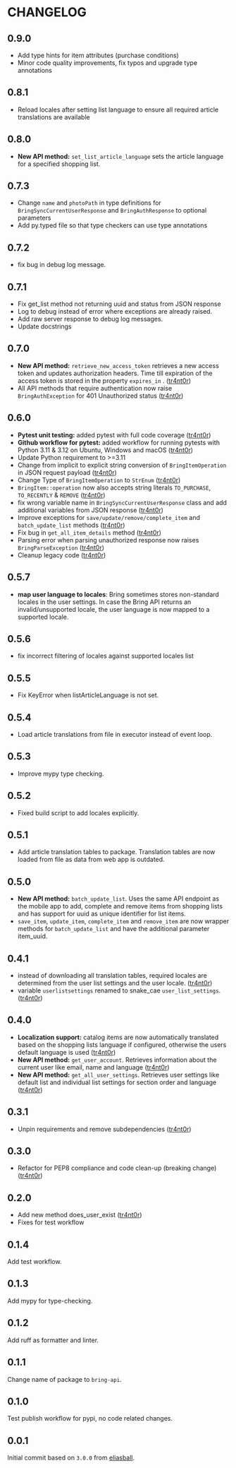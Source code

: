 # CHANGELOG

## 0.9.0

* Add type hints for item attributes (purchase conditions)
* Minor code quality improvements, fix typos and upgrade type annotations

## 0.8.1

* Reload locales after setting list language to ensure all required article translations are available

## 0.8.0

* **New API method:** `set_list_article_language` sets the article language for a specified shopping list.

## 0.7.3

* Change `name` and `photoPath` in type definitions for `BringSyncCurrentUserResponse` and `BringAuthResponse` to optional parameters
* Add py.typed file so that type checkers can use type annotations

## 0.7.2

* fix bug in debug log message.

## 0.7.1

* Fix get_list method not returning uuid and status from JSON response
* Log to debug instead of error where exceptions are already raised.
* Add raw server response to debug log messages.
* Update docstrings

## 0.7.0

* **New API method:** `retrieve_new_access_token` retrieves a new access token and updates authorization headers. Time till expiration of the access token is stored in the property `expires_in` . ([tr4nt0r](https://github.com/tr4nt0r))
* All API methods that require authentication now raise `BringAuthException` for 401 Unauthorized status ([tr4nt0r](https://github.com/tr4nt0r))

## 0.6.0

* **Pytest unit testing:** added pytest with full code coverage ([tr4nt0r](https://github.com/tr4nt0r))
* **Github workflow for pytest:** added workflow for running pytests with Python 3.11 & 3.12 on Ubuntu, Windows and macOS ([tr4nt0r](https://github.com/tr4nt0r))
* Update Python requirement to >=3.11
* Change from implicit to explicit string conversion of `BringItemOperation` in JSON request payload ([tr4nt0r](https://github.com/tr4nt0r))
* Change Type of `BringItemOperation` to `StrEnum` ([tr4nt0r](https://github.com/tr4nt0r))
* `BringItem::operation` now also accepts string literals `TO_PURCHASE`, `TO_RECENTLY` & `REMOVE` ([tr4nt0r](https://github.com/tr4nt0r))
* fix wrong variable name in `BringSyncCurrentUserResponse` class and add additional variables from JSON response ([tr4nt0r](https://github.com/tr4nt0r))
* Improve exceptions for `save/update/remove/complete_item` and `batch_update_list` methods ([tr4nt0r](https://github.com/tr4nt0r))
* Fix bug in `get_all_item_details` method ([tr4nt0r](https://github.com/tr4nt0r))
* Parsing error when parsing unauthorized response now raises `BringParseException` ([tr4nt0r](https://github.com/tr4nt0r))
* Cleanup legacy code ([tr4nt0r](https://github.com/tr4nt0r))

## 0.5.7

* **map user language to locales**: Bring sometimes stores non-standard locales in the user settings. In case the Bring API returns an invalid/unsupported locale, the user language is now mapped to a supported locale.

## 0.5.6

* fix incorrect filtering of locales against supported locales list

## 0.5.5

* Fix KeyError when listArticleLanguage is not set.
  
## 0.5.4

* Load article translations from file in executor instead of event loop.

## 0.5.3

* Improve mypy type checking.
  
## 0.5.2

* Fixed build script to add locales explicitly.

## 0.5.1

* Add article translation tables to package. Translation tables are now loaded from file as data from web app is outdated.

## 0.5.0

* **New API method:** `batch_update_list`. Uses the same API endpoint as the mobile app to add, complete and remove items from shopping lists and has support for uuid as unique identifier for list items.  
* `save_item`, `update_item`, `complete_item` and `remove_item` are now wrapper methods for `batch_update_list` and have the additional parameter item_uuid.

## 0.4.1

* instead of downloading all translation tables, required locales are determined from the user list settings and the user locale. ([tr4nt0r](https://github.com/tr4nt0r))
* variable `userlistsettings` renamed to snake_cae `user_list_settings`. ([tr4nt0r](https://github.com/tr4nt0r))

## 0.4.0

* **Localization support:** catalog items are now automatically translated based on the shopping lists language if configured, otherwise the users default language is used ([tr4nt0r](https://github.com/tr4nt0r))
* **New API method:** `get_user_account`. Retrieves information about the current user like email, name and language ([tr4nt0r](https://github.com/tr4nt0r))
* **New API method:** `get_all_user_settings`. Retrieves user settings like default list and individual list settings for section order and language ([tr4nt0r](https://github.com/tr4nt0r))

## 0.3.1

* Unpin requirements and remove subdependencies ([tr4nt0r](https://github.com/tr4nt0r))

## 0.3.0

* Refactor for PEP8 compliance and code clean-up (breaking change) ([tr4nt0r](https://github.com/tr4nt0r))

## 0.2.0

* Add new method does_user_exist ([tr4nt0r](https://github.com/tr4nt0r))
* Fixes for test workflow

## 0.1.4

Add test workflow.

## 0.1.3

Add mypy for type-checking.

## 0.1.2

Add ruff as formatter and linter.

## 0.1.1

Change name of package to `bring-api`.

## 0.1.0

Test publish workflow for pypi, no code related changes.

## 0.0.1

Initial commit based on `3.0.0` from [eliasball](https://github.com/eliasball/python-bring-api).
